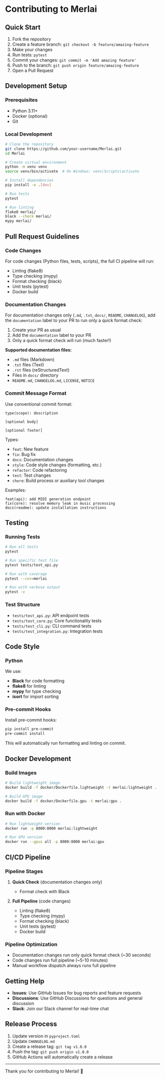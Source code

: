 # Contributing to Merlai

## Quick Start

1. Fork the repository
2. Create a feature branch: `git checkout -b feature/amazing-feature`
3. Make your changes
4. Run tests: `pytest`
5. Commit your changes: `git commit -m 'Add amazing feature'`
6. Push to the branch: `git push origin feature/amazing-feature`
7. Open a Pull Request

## Development Setup

### Prerequisites

- Python 3.11+
- Docker (optional)
- Git

### Local Development

```bash
# Clone the repository
git clone https://github.com/your-username/Merlai.git
cd Merlai

# Create virtual environment
python -m venv venv
source venv/bin/activate  # On Windows: venv\Scripts\activate

# Install dependencies
pip install -e .[dev]

# Run tests
pytest

# Run linting
flake8 merlai/
black --check merlai/
mypy merlai/
```

## Pull Request Guidelines

### Code Changes

For code changes (Python files, tests, scripts), the full CI pipeline will run:
- Linting (flake8)
- Type checking (mypy)
- Format checking (black)
- Unit tests (pytest)
- Docker build

### Documentation Changes

For documentation changes only (`.md`, `.txt`, `docs/`, `README`, `CHANGELOG`), add the `documentation` label to your PR to run only a quick format check:

1. Create your PR as usual
2. Add the `documentation` label to your PR
3. Only a quick format check will run (much faster!)

**Supported documentation files:**
- `.md` files (Markdown)
- `.txt` files (Text)
- `.rst` files (reStructuredText)
- Files in `docs/` directory
- `README.md`, `CHANGELOG.md`, `LICENSE`, `NOTICE`

### Commit Message Format

Use conventional commit format:

```
type(scope): description

[optional body]

[optional footer]
```

Types:
- `feat`: New feature
- `fix`: Bug fix
- `docs`: Documentation changes
- `style`: Code style changes (formatting, etc.)
- `refactor`: Code refactoring
- `test`: Test changes
- `chore`: Build process or auxiliary tool changes

Examples:
```
feat(api): add MIDI generation endpoint
fix(core): resolve memory leak in music processing
docs(readme): update installation instructions
```

## Testing

### Running Tests

```bash
# Run all tests
pytest

# Run specific test file
pytest tests/test_api.py

# Run with coverage
pytest --cov=merlai

# Run with verbose output
pytest -v
```

### Test Structure

- `tests/test_api.py`: API endpoint tests
- `tests/test_core.py`: Core functionality tests
- `tests/test_cli.py`: CLI command tests
- `tests/test_integration.py`: Integration tests

## Code Style

### Python

We use:
- **Black** for code formatting
- **flake8** for linting
- **mypy** for type checking
- **isort** for import sorting

### Pre-commit Hooks

Install pre-commit hooks:

```bash
pip install pre-commit
pre-commit install
```

This will automatically run formatting and linting on commit.

## Docker Development

### Build Images

```bash
# Build lightweight image
docker build -f docker/Dockerfile.lightweight -t merlai:lightweight .

# Build GPU image
docker build -f docker/Dockerfile.gpu -t merlai:gpu .
```

### Run with Docker

```bash
# Run lightweight version
docker run -p 8000:8000 merlai:lightweight

# Run GPU version
docker run --gpus all -p 8000:8000 merlai:gpu
```

## CI/CD Pipeline

### Pipeline Stages

1. **Quick Check** (documentation changes only)
   - Format check with Black

2. **Full Pipeline** (code changes)
   - Linting (flake8)
   - Type checking (mypy)
   - Format checking (black)
   - Unit tests (pytest)
   - Docker build

### Pipeline Optimization

- Documentation changes run only quick format check (~30 seconds)
- Code changes run full pipeline (~5-10 minutes)
- Manual workflow dispatch always runs full pipeline

## Getting Help

- **Issues**: Use GitHub Issues for bug reports and feature requests
- **Discussions**: Use GitHub Discussions for questions and general discussion
- **Slack**: Join our Slack channel for real-time chat

## Release Process

1. Update version in `pyproject.toml`
2. Update `CHANGELOG.md`
3. Create a release tag: `git tag v1.0.0`
4. Push the tag: `git push origin v1.0.0`
5. GitHub Actions will automatically create a release

---

Thank you for contributing to Merlai! 🎵 